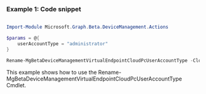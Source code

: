 ### Example 1: Code snippet

```powershell

Import-Module Microsoft.Graph.Beta.DeviceManagement.Actions

$params = @{
	userAccountType = "administrator"
}

Rename-MgBetaDeviceManagementVirtualEndpointCloudPcUserAccountType -CloudPCId $cloudPCId -BodyParameter $params

```
This example shows how to use the Rename-MgBetaDeviceManagementVirtualEndpointCloudPcUserAccountType Cmdlet.

